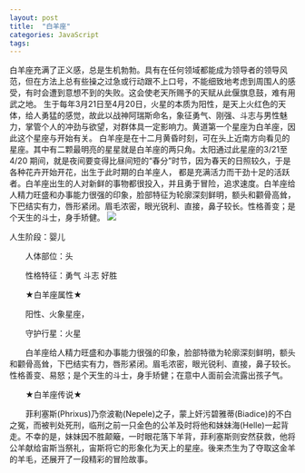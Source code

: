 ```yaml
---
layout: post
title:  "白羊座"
categories: JavaScript
tags:  
---
```



白羊座充满了正义感，总是生机勃勃。具有在任何领域都能成为领导者的领导风范，但在方法上总有些操之过急或行动跟不上口号，不能细致地考虑到周围人的感受，有时会遭到意想不到的失败。这会使老天所赐予的天赋从此偃旗息鼓，难有用武之地。
生于每年3月21日至4月20日，火星的本质为阳性，是天上火红色的天体，给人勇猛的感觉，故此以战神阿瑞斯命名，象征勇气、刚强、斗志与男性魅力，掌管个人的冲劲与欲望，对群体具一定影响力。黄道第一个星座为白羊座，因此这个星座与开始有关。
白羊座是在十二月黄昏时刻，可在头上近南方向看见的星座。其中有二颗最明亮的星星就是白羊座的两只角。太阳通过此星座的3/21至4/20 期间，就是夜间要变得比昼间短的“春分”时节，因为春天的日照较久，于是各种花卉开始开花，出生于此时期的白羊座人，
都是充满活力而干劲十足的活跃者。白羊座出生的人对新鲜的事物都很投入，并且勇于冒险，追求速度。白羊座给人精力旺盛和办事能力很强的印象，脸部特征为轮廓深刻鲜明，额头和颧骨高耸，下巴结实有力，唇形紧闭。眉毛浓密，眼光锐利、直接，鼻子较长。性格善变；是个天生的斗士，身手矫健。
![](http://t12.baidu.com/it/u=2815412852,1159387022&fm=170&s=E613308C54A2E1F15E2AD3880300509D&w=419&h=343&img.PNG)

人生阶段：婴儿

　　人体部位：头

　　性格特征：勇气 斗志 好胜

　　★白羊座属性★

　　阳性、火象星座，

　　守护行星：火星

　　白羊座给人精力旺盛和办事能力很强的印象，脸部特徵为轮廓深刻鲜明，额头和颧骨高耸，下巴结实有力，唇形紧闭。眉毛浓密，眼光锐利、直接，鼻子较长。性格善变、易怒；是个天生的斗士，身手矫健；在意中人面前会流露出孩子气。

　　★白羊座传说★

　　菲利塞斯(Phrixus)乃奈波勒(Nepele)之子，蒙上奸污碧雅蒂(Biadice)的不白之冤，而被判处死刑，临刑之前一只金色的公羊及时将他和妹妹海(Helle)一起背走。不幸的是，妹妹因不胜颠簸，一时眼花落下羊背，菲利塞斯则安然获救，他将公羊献给宙斯当祭礼，宙斯将它的形象化为天上的星座。後来杰生为了夺取这金羊的羊毛，还展开了一段精彩的冒险故事。


　　